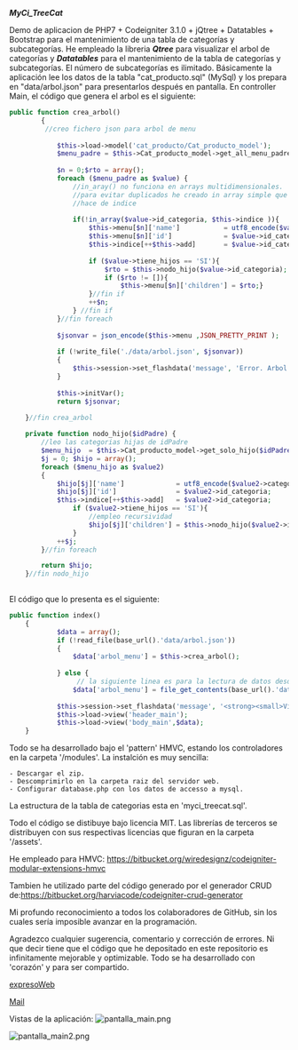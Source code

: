 ***MyCi_TreeCat***

Demo de aplicacion de PHP7 + Codeigniter 3.1.0 + jQtree + Datatables + Bootstrap para el mantenimiento de una tabla de categorías y subcategorías. He empleado la libreria ***Qtree*** para visualizar el arbol de categorías y ***Datatables*** para el mantenimiento de la tabla de categorías y subcategorías.
El número de subcategorías es ilimitado. Básicamente la aplicación lee los datos de la tabla "cat_producto.sql" (MySql) y los prepara en "data/arbol.json" para presentarlos después en pantalla.
En controller Main, el código que genera el arbol es el siguiente:
```php
public function crea_arbol()
        {
         //creo fichero json para arbol de menu
            
            $this->load->model('cat_producto/Cat_producto_model');
            $menu_padre = $this->Cat_producto_model->get_all_menu_padre();
            
            $n = 0;$rto = array(); 
            foreach ($menu_padre as $value) {
                //in_aray() no funciona en arrays multidimensionales.
                //para evitar duplicados he creado in array simple que 
                //hace de indice
                
                if(!in_array($value->id_categoria, $this->indice )){
                    $this->menu[$n]['name']           = utf8_encode($value->categoria);
                    $this->menu[$n]['id']             = $value->id_categoria;               
                    $this->indice[++$this->add]       = $value->id_categoria; 
                    
                    if ($value->tiene_hijos == 'SI'){
                        $rto = $this->nodo_hijo($value->id_categoria);
                        if ($rto != []){
                            $this->menu[$n]['children'] = $rto;}
                    }//fin if
                    ++$n;
                } //fin if
            }//fin foreach
            
            $jsonvar = json_encode($this->menu ,JSON_PRETTY_PRINT );
            
            if (!write_file('./data/arbol.json', $jsonvar))
            {                
                $this->session->set_flashdata('message', 'Error. Arbol de categorias no creado');  
            }
                        
            $this->initVar();
            return $jsonvar;
        
    }//fin crea_arbol

    private function nodo_hijo($idPadre) {
        //leo las categorias hijas de idPadre
        $menu_hijo  = $this->Cat_producto_model->get_solo_hijo($idPadre);
        $j = 0; $hijo = array(); 
        foreach ($menu_hijo as $value2)
        {
            $hijo[$j]['name']             = utf8_encode($value2->categoria);
            $hijo[$j]['id']               = $value2->id_categoria;                    
            $this->indice[++$this->add]   = $value2->id_categoria; 
                if ($value2->tiene_hijos == 'SI'){
                    //empleo recursividad
                    $hijo[$j]['children'] = $this->nodo_hijo($value2->id_categoria);
                }
            ++$j; 
        }//fin foreach

        return $hijo;
    }//fin nodo_hijo
    
```

El código que lo presenta es el siguiente:
```php
public function index()
	{
            $data = array();
            if (!read_file(base_url().'data/arbol.json'))
            {
                $data['arbol_menu'] = $this->crea_arbol();
                
            } else {
                 // la siguiente linea es para la lectura de datos desde un fichero json
                $data['arbol_menu'] = file_get_contents(base_url().'data/arbol.json');}
            
            $this->session->set_flashdata('message', '<strong><small>Vista de categorias como Tabla</small></strong>'); 
            $this->load->view('header_main');
            $this->load->view('body_main',$data);            
	}
```

Todo se ha desarrollado bajo el 'pattern' HMVC, estando los controladores en la  carpeta '/modules'.
La instalción es muy sencilla:

    - Descargar el zip.
    - Descomprimirlo en la carpeta raiz del servidor web.
    - Configurar database.php con los datos de accesso a mysql.

La estructura de la tabla de categorias esta en 'myci_treecat.sql'.

Todo el código se distibuye bajo licencia MIT. Las librerías de terceros se distribuyen con sus respectivas licencias que figuran en la carpeta '/assets'.

He empleado para HMVC: https://bitbucket.org/wiredesignz/codeigniter-modular-extensions-hmvc

Tambien he utilizado parte del código generado por el generador CRUD de:https://bitbucket.org/harviacode/codeigniter-crud-generator

Mi profundo reconocimiento a todos los colaboradores de GitHub, sin los cuales sería imposible avanzar en la programación.

Agradezco cualquier sugerencia, comentario y corrección de errores. 
Ni que decir tiene que el código que he depositado en este repositorio es infinitamente mejorable y optimizable.
Todo se ha desarrollado con 'corazón' y para ser compartido.

[expresoWeb](https://expresoweb.joomla.com "")

[Mail](expresoweb2015@gmail.com "")


Vistas de la aplicación:
![pantalla_main.png](https://github.com/BLAYMO/MyCi_TreeCat/assets/pantalla_main.png "")


![pantalla_main2.png](https://github.com/BLAYMO/MyCi_TreeCat/assets/pantalla_main2.png "") 
